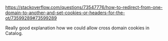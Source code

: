 https://stackoverflow.com/questions/73547776/how-to-redirect-from-one-domain-to-another-and-set-cookies-or-headers-for-the-ot/73599289#73599289

Really good explanation how we could allow cross domain cookies in Catalog.
